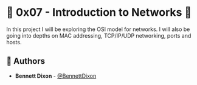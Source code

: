 # :shell: 0x07 - Introduction to Networks :shell:

In this project I will be exploring the OSI model for networks. I will also be going into depths on MAC addressing, TCP/IP/UDP networking, ports and hosts.


## :blue_book: Authors
* **Bennett Dixon** - [@BennettDixon](https://github.com/BennettDixon)
